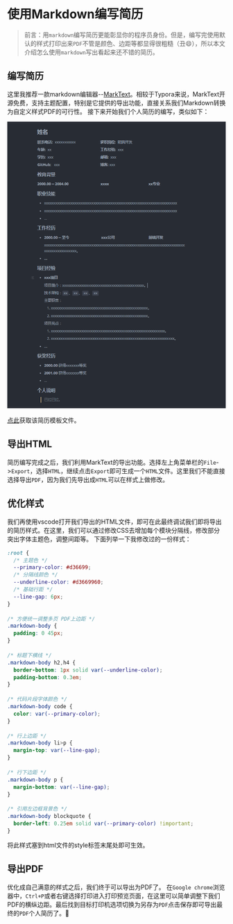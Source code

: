 # 使用Markdown编写简历
> 前言：用`markdown`编写简历更能彰显你的程序员身份。但是，编写完使用默认的样式打印出来`PDF`不管是颜色、边距等都显得很粗糙（丑😄），所以本文介绍怎么使用`markdown`写出看起来还不错的简历。

## 编写简历
这里我推荐一款markdown编辑器--[MarkText](https://github.com/marktext/marktext)。相较于Typora来说，MarkText开源免费，支持主题配置，特别是它提供的导出功能，直接关系我们Markdown转换为自定义样式PDF的可行性。
接下来开始我们个人简历的编写，类似如下：

<img src="/images/resume.jpg" alt="Example Resume">

<a href="/markdown/example_resume.md" download>点此</a>获取该简历模板文件。

## 导出HTML
简历编写完成之后，我们利用MarkText的导出功能。选择左上角菜单栏的`File`->`Export`，选择`HTML`，继续点击`Export`即可生成一个`HTML`文件。这里我们不能直接选择导出`PDF`，因为我们先导出成`HTML`可以在样式上做修改。

## 优化样式
我们再使用vscode打开我们导出的HTML文件，即可在此最终调试我们即将导出的简历样式。在这里，我们可以通过修改CSS去增加每个模块分隔线，修改部分突出字体主题色，调整间距等。
下面列举一下我修改过的一份样式：
```css
:root {
  /* 主题色 */
  --primary-color: #d36699;
  /* 分隔线颜色 */
  --underline-color: #d3669960;
  /* 基础行距 */
  --line-gap: 6px;
}

/* 方便统一调整多页 PDF上边距 */
.markdown-body {
  padding: 0 45px;
}

/* 标题下横线 */
.markdown-body h2,h4 {
  border-bottom: 1px solid var(--underline-color);
  padding-bottom: 0.3em;
}

/* 代码片段字体颜色 */
.markdown-body code {
  color: var(--primary-color);
}

/* 行上边距 */
.markdown-body li>p {
  margin-top: var(--line-gap);
}

/* 行下边距 */
.markdown-body p {
  margin-bottom: var(--line-gap);
}

/* 引用左边框背景色 */
.markdown-body blockquote {
  border-left: 0.25em solid var(--primary-color) !important;
}
```
将此样式塞到html文件的style标签末尾处即可生效。

## 导出PDF
优化成自己满意的样式之后，我们终于可以导出为PDF了。
在`Google chrome`浏览器中，`Ctrl+P`或者右键选择打印进入打印预览页面，在这里可以简单调整下我们PDF的横纵边距。最后找到目标打印机选项切换为另存为`PDF`点击保存即可导出最终的`PDF`个人简历了。:100: